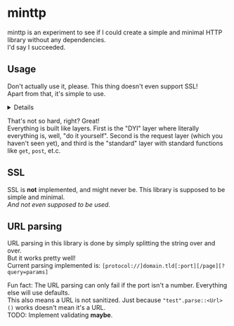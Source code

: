 # minttp

minttp is an experiment to see if I could create a simple and minimal HTTP library without any dependencies.  
I'd say I succeeded.

## Usage

Don't actually use it, please. This thing doesn't even support SSL!  
Apart from that, it's simple to use.  
<details>
```Rust
extern crate minttp;
use std::collections::HashMap;
use std::io::{Read, BufReader};
use minttp::{consts, DYIRequest};
use minttp::response::Response;

fn main() {
	let mut headers = HashMap::new();
	headers.insert("Host", "example.com");
	headers.insert("Connection", "close");

	let mut output = String::new();
	{
		let conn = minttp::diy_request(&DYIRequest {
			host: "example.com",
			port: 80,
			method: consts::GET,
			path: "/",
			http_version: "1.1",
			headers: &headers,
			body: None
		}).unwrap();
		let mut response = Response::new(BufReader::new(conn)).unwrap();
		println!("Status: {} ({})", response.status, response.description);
		response.body.read_to_string(&mut output).unwrap();
	}
	println!("-------------- DYI Reqest");
	println!("{}", output);
	println!("--------------");
}
```
</details>

Oh wait wrong example! This was the DYI request. It lets you specify everything yourself and is the bare minimum.  
Here's the way to use it simply:  
<details>
```Rust
extern crate minttp;
use std::io::Read;

fn main() {
	let url = "example.com".parse().unwrap();

	let mut output = String::new();
	{
		let mut response = minttp::get(url).unwrap();
		response.body.read_to_string(&mut output).unwrap();
	}

	println!("-------------- High-level standard request");
	println!("{}", output);
	println!("--------------");
}
```
</details>

That's not so hard, right? Great!  
Everything is built like layers. First is the "DYI" layer where literally everything is, well, "do it yourself".
Second is the request layer (which you haven't seen yet),
and third is the "standard" layer with standard functions like `get`, `post`, et.c.

## SSL

SSL is **not** implemented, and might never be. This library is supposed to be simple and minimal.  
*And not even supposed to be used.*

## URL parsing

URL parsing in this library is done by simply splitting the string over and over.  
But it works pretty well!  
Current parsing implemented is: `[protocol://]domain.tld[:port][/page][?query=params]`

Fun fact: The URL parsing can only fail if the port isn't a number. Everything else will use defaults.  
This also means a URL is not sanitized. Just because `"test".parse::<Url>()` works doesn't mean it's a URL.  
TODO: Implement validating **maybe**.
